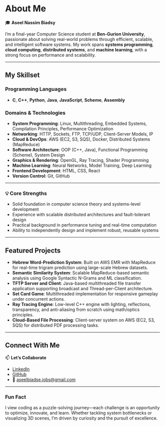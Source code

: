 # About Me

🎓 **Aseel Nassim Biadsy**

I’m a final-year Computer Science student at **Ben-Gurion University**, passionate about solving real-world problems through efficient, scalable, and intelligent software systems. My work spans **systems programming**, **cloud computing**, **distributed systems**, and **machine learning**, with a strong focus on performance and scalability.

---

## My Skillset

### **Programming Languages**
- **C**, **C++**, **Python**, **Java**, **JavaScript**, **Scheme**, **Assembly**

### **Domains & Technologies**
- **System Programming**: Linux, Multithreading, Embedded Systems, Compilation Principles, Performance Optimization  
- **Networking**: HTTP, Sockets, FTP, TCP/UDP, Client-Server Models, IP  
- **Cloud & DevOps**: AWS (EC2, S3, SQS), Docker, Distributed Systems (MapReduce)  
- **Software Architecture**: OOP (C++, Java), Functional Programming (Scheme), System Design  
- **Graphics & Rendering**: OpenGL, Ray Tracing, Shader Programming  
- **Machine Learning**: Neural Networks, Model Training, Deep Learning  
- **Frontend Development**: HTML, CSS, React  
- **Version Control**: Git, GitHub  

---

### 💡 **Core Strengths**
- Solid foundation in computer science theory and systems-level development  
- Experience with scalable distributed architectures and fault-tolerant design  
- Practical background in performance tuning and real-time computation  
- Ability to independently design and implement robust, reusable systems

---

## Featured Projects

- **Hebrew Word-Prediction System**: Built on AWS EMR with MapReduce for real-time trigram prediction using large-scale Hebrew datasets.  
- **Semantic Similarity System**: Scalable MapReduce-based semantic analysis using Google Syntactic N-Grams and ML classification.  
- **TFTP Server and Client**: Java-based multithreaded file transfer application supporting broadcast and Thread-per-Client architecture.  
- **Set Card Game**: Multithreaded implementation for responsive gameplay under concurrent actions.  
- **Ray Tracing Engine**: Low-level C++ engine with lighting, reflections, transparency, and anti-aliasing from scratch using math/optics principles.  
- **Cloud-Based File Processing**: Client-server system on AWS (EC2, S3, SQS) for distributed PDF processing tasks.

---

## Connect With Me

📫 **Let’s Collaborate**  
- [LinkedIn](https://www.linkedin.com/in/aseel-biadsy-9b5792303/)  
- [GitHub](https://github.com/Aseel205)  
- 📧 [aseelbiadse.jobs@gmail.com](mailto:aseelbiadse.jobs@gmail.com)

---

### Fun Fact
I view coding as a puzzle-solving journey—each challenge is an opportunity to optimize, innovate, and learn. Whether tackling system bottlenecks or visualizing 3D scenes, I’m driven by curiosity and the pursuit of excellence.
